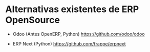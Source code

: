 Alternativas existentes de ERP OpenSource
=========================================

* Odoo (Antes OpenERP, Python)
https://github.com/odoo/odoo

* ERP Next (Python)
https://github.com/frappe/erpnext
